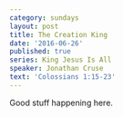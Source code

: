 ```yaml
---
category: sundays
layout: post
title: The Creation King
date: '2016-06-26'
published: true
series: King Jesus Is All
speaker: Jonathan Cruse
text: 'Colossians 1:15-23'
---
```

Good stuff happening here.
